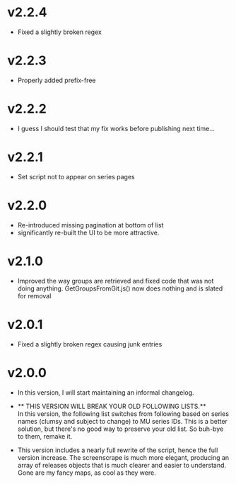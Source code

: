 # v2.2.4

* Fixed a slightly broken regex

# v2.2.3

* Properly added prefix-free

# v2.2.2

* I guess I should test that my fix works before publishing next time...

# v2.2.1

* Set script not to appear on series pages

# v2.2.0

* Re-introduced missing pagination at bottom of list
* significantly re-built the UI to be more attractive.

# v2.1.0
* Improved the way groups are retrieved and fixed code that was not doing anything.  GetGroupsFromGit.js() now does nothing and is slated for removal

# v2.0.1

* Fixed a slightly broken regex causing junk entries

# v2.0.0

* In this version, I will start maintaining an informal changelog.

* ** THIS VERSION WILL BREAK YOUR OLD FOLLOWING LISTS.**  
In this version, the following list switches from following based on series names (clumsy and subject to change) to MU series IDs.  This is a better solution, but there's no good way to preserve your old list.  So buh-bye to them, remake it.

* This version includes a nearly full rewrite of the script, hence the full version increase.  The screenscrape is much more elegant, producing an array of releases objects that is much clearer and easier to understand.  Gone are my fancy maps, as cool as they were.
